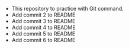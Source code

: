 - This repository to practice with Git command.
- Add commit 2 to README
- Add commit 3 to README
- Add commit 4 to README
- Add commit 5 to README
- Add commit 6 to README


